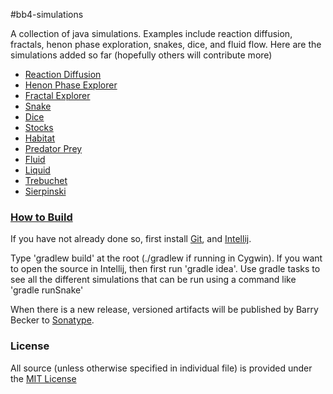 #bb4-simulations

A collection of java simulations. Examples include reaction diffusion, fractals, henon phase exploration, snakes, dice, and fluid flow.
Here are the simulations added so far (hopefully others will contribute more)
  - [Reaction Diffusion](http://barrybecker4.com/applets/reactiondiffusion_en.html)
  - [Henon Phase Explorer](http://barrybecker4.com/applets/henonexplorer_en.html)
  - [Fractal Explorer](http://barrybecker4.com/applets/fractalexplorer_en.html)
  - [Snake](http://barrybecker4.com/applets/snake_en.html)
  - [Dice](http://barrybecker4.com/applets/dice_en.html)
  - [Stocks](http://barrybecker4.com/applets/stock_en.html)
  - [Habitat](http://barrybecker4.com/applets/habitat_en.html)
  - [Predator Prey](http://barrybecker4.com/applets/predprey_en.html)
  - [Fluid](http://barrybecker4.com/applets/fluid_en.html)
  - [Liquid](http://barrybecker4.com/applets/liquid_en.html)
  - [Trebuchet](http://barrybecker4.com/applets/trebuchet_en.html)
  - [Sierpinski](http://barrybecker4.com/applets/sierpinski_en.html)


### [How to Build](https://github.com/barrybecker4/bb4-common/wiki/Building-bb4-Projects)

If you have not already done so, first install [Git](http://git-scm.com/), and [Intellij](http://www.jetbrains.com/idea/).

Type 'gradlew build' at the root (./gradlew if running in Cygwin).
If you want to open the source in Intellij, then first run 'gradle idea'.
Use gradle tasks to see all the different simulations that can be run using a command like 'gradle runSnake'

When there is a new release, versioned artifacts will be published by Barry Becker to [Sonatype](https://oss.sonatype.org).

### License
All source (unless otherwise specified in individual file) is provided under the [MIT License](http://www.opensource.org/licenses/MIT)






